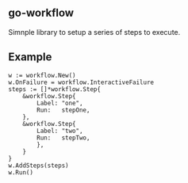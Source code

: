 go-workflow
-----------

Simnple library to setup a series of steps to execute.

Example
-------

```
w := workflow.New()
w.OnFailure = workflow.InteractiveFailure
steps := []*workflow.Step{
	&workflow.Step{
		Label: "one",
		Run:   stepOne,
	},
	&workflow.Step{
		Label: "two",
		Run:   stepTwo,
		},
	}
}
w.AddSteps(steps)
w.Run()
```
